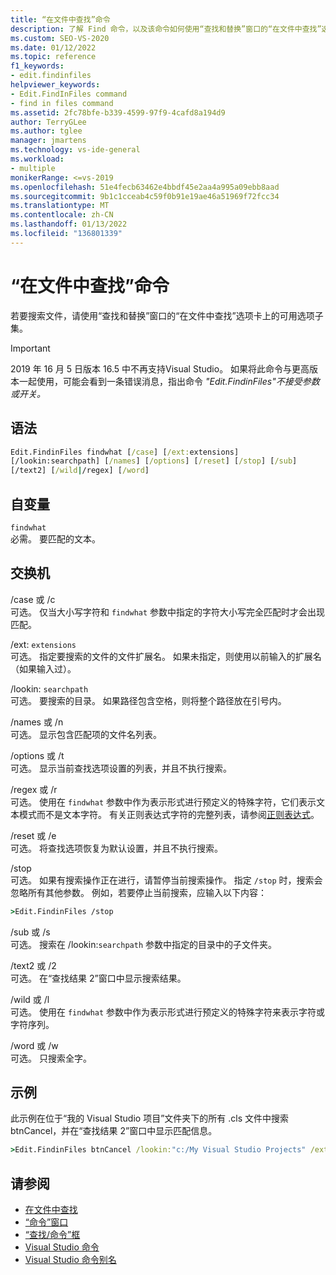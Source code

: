 ```yaml
---
title: “在文件中查找”命令
description: 了解 Find 命令，以及该命令如何使用“查找和替换”窗口的“在文件中查找”选项卡上提供的某些选项来搜索文件。
ms.custom: SEO-VS-2020
ms.date: 01/12/2022
ms.topic: reference
f1_keywords:
- edit.findinfiles
helpviewer_keywords:
- Edit.FindInFiles command
- find in files command
ms.assetid: 2fc78bfe-b339-4599-97f9-4cafd8a194d9
author: TerryGLee
ms.author: tglee
manager: jmartens
ms.technology: vs-ide-general
ms.workload:
- multiple
monikerRange: <=vs-2019
ms.openlocfilehash: 51e4fecb63462e4bbdf45e2aa4a995a09ebb8aad
ms.sourcegitcommit: 9b1c1cceab4c59f0b91e19ae46a51969f72fcc34
ms.translationtype: MT
ms.contentlocale: zh-CN
ms.lasthandoff: 01/13/2022
ms.locfileid: "136801339"
---
```

# <a name="find-in-files-command"></a>“在文件中查找”命令
若要搜索文件，请使用“查找和替换”窗口的“在文件中查找”选项卡上的可用选项子集。

> [!IMPORTANT]
> 2019 年 16 月 5 日版本 16.5 中不再支持Visual Studio。 如果将此命令与更高版本一起使用，可能会看到一条错误消息，指出命令 *"Edit.FindinFiles"不接受参数或开关。*

## <a name="syntax"></a>语法

```cmd
Edit.FindinFiles findwhat [/case] [/ext:extensions]
[/lookin:searchpath] [/names] [/options] [/reset] [/stop] [/sub]
[/text2] [/wild|/regex] [/word]
```

## <a name="arguments"></a>自变量

`findwhat`\
必需。 要匹配的文本。

## <a name="switches"></a>交换机
/case 或 /c\
可选。 仅当大小写字符和 `findwhat` 参数中指定的字符大小写完全匹配时才会出现匹配。

/ext: `extensions`\
可选。 指定要搜索的文件的文件扩展名。 如果未指定，则使用以前输入的扩展名（如果输入过）。

/lookin: `searchpath`\
可选。 要搜索的目录。 如果路径包含空格，则将整个路径放在引号内。

/names 或 /n\
可选。 显示包含匹配项的文件名列表。

/options 或 /t\
可选。 显示当前查找选项设置的列表，并且不执行搜索。

/regex 或 /r\
可选。 使用在 `findwhat` 参数中作为表示形式进行预定义的特殊字符，它们表示文本模式而不是文本字符。 有关正则表达式字符的完整列表，请参阅[正则表达式](../../ide/using-regular-expressions-in-visual-studio.md)。

/reset 或 /e\
可选。 将查找选项恢复为默认设置，并且不执行搜索。

/stop\
可选。 如果有搜索操作正在进行，请暂停当前搜索操作。 指定 `/stop` 时，搜索会忽略所有其他参数。 例如，若要停止当前搜索，应输入以下内容：

```cmd
>Edit.FindinFiles /stop
```

/sub 或 /s\
可选。 搜索在 /lookin:`searchpath` 参数中指定的目录中的子文件夹。

/text2 或 /2\
可选。 在“查找结果 2”窗口中显示搜索结果。

/wild 或 /l\
可选。 使用在 `findwhat` 参数中作为表示形式进行预定义的特殊字符来表示字符或字符序列。

/word 或 /w\
可选。 只搜索全字。

## <a name="example"></a>示例
此示例在位于“我的 Visual Studio 项目”文件夹下的所有 .cls 文件中搜索 btnCancel，并在“查找结果 2”窗口中显示匹配信息。

```cmd
>Edit.FindinFiles btnCancel /lookin:"c:/My Visual Studio Projects" /ext:*.cls /text2
```

## <a name="see-also"></a>请参阅

- [在文件中查找](../../ide/find-in-files.md)
- [“命令”窗口](../../ide/reference/command-window.md)
- [“查找/命令”框](../../ide/find-command-box.md)
- [Visual Studio 命令](../../ide/reference/visual-studio-commands.md)
- [Visual Studio 命令别名](../../ide/reference/visual-studio-command-aliases.md)
